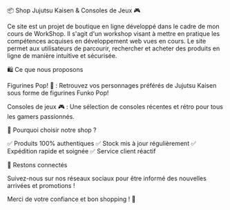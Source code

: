 📦 Shop Jujutsu Kaisen & Consoles de Jeux 🎮

Ce site est un projet de boutique en ligne développé dans le cadre de mon cours de WorkShop. Il s'agit d'un workshop visant à mettre en pratique les compétences acquises en développement web vues en cours. Le site permet aux utilisateurs de parcourir, rechercher et acheter des produits en ligne de manière intuitive et sécurisée.

🛍️ Ce que nous proposons

Figurines Pop! 🎎 : Retrouvez vos personnages préférés de Jujutsu Kaisen sous forme de figurines Funko Pop!

Consoles de jeux 🎮 : Une sélection de consoles récentes et rétro pour tous les gamers passionnés.

🚀 Pourquoi choisir notre shop ?

✅ Produits 100% authentiques
✅ Stock mis à jour régulièrement
✅ Expédition rapide et soignée
✅ Service client réactif

📢 Restons connectés

Suivez-nous sur nos réseaux sociaux pour être informé des nouvelles arrivées et promotions !

Merci de votre confiance et bon shopping ! 🛒
